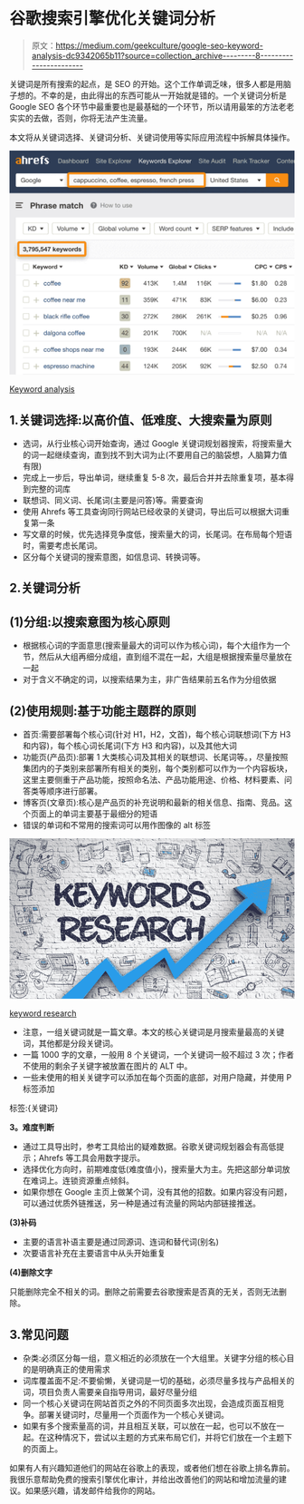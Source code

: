 # 谷歌搜索引擎优化关键词分析

> 原文：<https://medium.com/geekculture/google-seo-keyword-analysis-dc9342065b11?source=collection_archive---------8----------------------->

关键词是所有搜索的起点，是 SEO 的开始。这个工作单调乏味，很多人都是用脑子想的。不幸的是，由此得出的东西可能从一开始就是错的。一个关键词分析是 Google SEO 各个环节中最重要也是最基础的一个环节，所以请用最笨的方法老老实实的去做，否则，你将无法产生流量。

本文将从关键词选择、关键词分析、关键词使用等实际应用流程中拆解具体操作。

![](img/1b24ca95c2c15d568fcdecf0e0d4d23f.png)

[Keyword analysis](https://ahrefs.com/blog/keyword-research/)

## 1.关键词选择:以高价值、低难度、大搜索量为原则

*   选词，从行业核心词开始查询，通过 Google 关键词规划器搜索，将搜索量大的词一起继续查询，直到找不到大词为止(不要用自己的脑袋想，人脑算力值有限)
*   完成上一步后，导出单词，继续重复 5-8 次，最后合并并去除重复项，基本得到完整的词库
*   联想词、同义词、长尾词(主要是问答)等。需要查询
*   使用 Ahrefs 等工具查询同行网站已经收录的关键词，导出后可以根据大词重复第一条
*   写文章的时候，优先选择竞争度低，搜索量大的词，长尾词。在布局每个短语时，需要考虑长尾词。
*   区分每个关键词的搜索意图，如信息词、转换词等。

## 2.关键词分析

## (1)分组:以搜索意图为核心原则

*   根据核心词的字面意思(搜索量最大的词可以作为核心词)，每个大组作为一个节，然后从大组再细分成组，直到组不混在一起，大组是根据搜索量尽量放在一起
*   对于含义不确定的词，以搜索结果为主，非广告结果前五名作为分组依据

## (2)使用规则:基于功能主题群的原则

*   首页:需要部署每个核心词(针对 H1，H2，文首)，每个核心词联想词(下方 H3 和内容)，每个核心词长尾词(下方 H3 和内容)，以及其他大词
*   功能页(产品页):部署 1 大类核心词及其相关的联想词、长尾词等。，尽量按照集团内的子类别来部署所有相关的类别，每个类别都可以作为一个内容板块，这里主要侧重于产品功能，按照命名法、产品功能用途、价格、材料要素、问答类等顺序进行部署。
*   博客页(文章页):核心是产品页的补充说明和最新的相关信息、指南、竞品。这个页面上的单词主要基于最细分的短语
*   错误的单词和不常用的搜索词可以用作图像的 alt 标签

![](img/194a5a203de1f6c7883a55fba82b5b3d.png)

[keyword research](https://plancod.com/keyword-seo-ways-to-improve-seo-keywords/)

*   注意，一组关键词就是一篇文章。本文的核心关键词是月搜索量最高的关键词，其他都是分段关键词。
*   一篇 1000 字的文章，一般用 8 个关键词，一个关键词一般不超过 3 次；作者不使用的剩余子关键字被放置在图片的 ALT 中。
*   一些未使用的相关关键字可以添加在每个页面的底部，对用户隐藏，并使用 P 标签添加

标签:{关键词}

**3。难度判断**

*   通过工具导出时，参考工具给出的疑难数据。谷歌关键词规划器会有高低提示；Ahrefs 等工具会用数字提示。
*   选择优化方向时，前期难度低(难度值小)，搜索量大为主。先把这部分单词放在难词上。连锁资源重点倾斜。
*   如果你想在 Google 主页上做某个词，没有其他的招数。如果内容没有问题，可以通过优质外链推送，另一种是通过有流量的网站内部链接推送。

**(3)补码**

*   主要的语言补语主要是通过同源词、连词和替代词(别名)
*   次要语言补充在主要语言中从头开始重复

**(4)删除文字**

只能删除完全不相关的词。删除之前需要去谷歌搜索是否真的无关，否则无法删除。

## 3.常见问题

*   杂类:必须区分每一组，意义相近的必须放在一个大组里。关键字分组的核心目的是明确真正的使用需求
*   词库覆盖面不足:不要偷懒，关键词是一切的基础，必须尽量多找与产品相关的词，项目负责人需要亲自指导用词，最好尽量分组
*   同一个核心关键词在网站首页之外的不同页面多次出现，会造成页面互相竞争。部署关键词时，尽量用一个页面作为一个核心关键词。
*   如果有多个搜索量高的词，并且相互关联，可以放在一起，也可以不放在一起。在这种情况下，尝试以主题的方式来布局它们，并将它们放在一个主题下的页面上。

如果有人有兴趣知道他们的网站在谷歌上的表现，或者他们想在谷歌上排名靠前。我很乐意帮助免费的搜索引擎优化审计，并给出改善他们的网站和增加流量的建议。如果感兴趣，请发邮件给我你的网站。